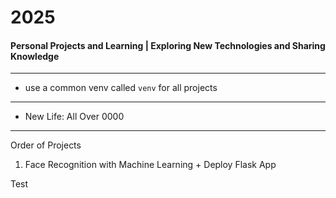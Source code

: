 # 2025
#### Personal Projects and Learning | Exploring New Technologies and Sharing Knowledge

---

- use a common venv called `venv` for all projects

--- 

- New Life: All Over 0000

---
Order of Projects

1. Face Recognition with Machine Learning + Deploy Flask App


Test
